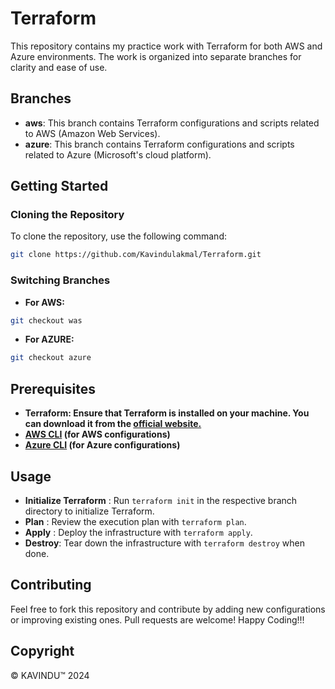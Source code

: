 # Terraform

This repository contains my practice work with Terraform for both AWS and Azure environments. The work is organized into separate branches for clarity and ease of use.

## Branches

- **aws**: This branch contains Terraform configurations and scripts related to AWS (Amazon Web Services).
- **azure**: This branch contains Terraform configurations and scripts related to Azure (Microsoft's cloud platform).

## Getting Started

### Cloning the Repository

To clone the repository, use the following command:

```bash
git clone https://github.com/Kavindulakmal/Terraform.git
```
### Switching Branches

- **For AWS:**
```bash
git checkout was
```
- **For AZURE:**
```bash
git checkout azure
```
## Prerequisites
- **Terraform: Ensure that Terraform is installed on your machine. You can download it from the [official website.](https://www.terraform.io/)**
- **[AWS CLI](https://docs.aws.amazon.com/cli/latest/userguide/getting-started-install.html) (for AWS configurations)**
- **[Azure CLI](https://learn.microsoft.com/en-us/cli/azure/) (for Azure configurations)**

## Usage
- **Initialize Terraform** : Run `terraform init` in the respective branch directory to initialize Terraform.
- **Plan** : Review the execution plan with `terraform plan`.
- **Apply** : Deploy the infrastructure with `terraform apply`.
- **Destroy**: Tear down the infrastructure with `terraform destroy` when done.

## Contributing
Feel free to fork this repository and contribute by adding new configurations or improving existing ones. Pull requests are welcome!
Happy Coding!!!

## Copyright
© KAVINDU™ 2024
